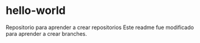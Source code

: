 # hello-world
Repositorio para aprender a crear repositorios
Este readme fue modificado para aprender a crear branches.
